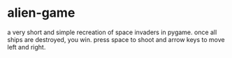 # alien-game
a very short and simple recreation of space invaders in pygame. once all ships are destroyed, you win. press space to shoot and arrow keys to move left and right.
